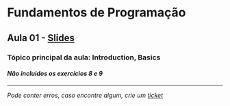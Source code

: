 # Fundamentos de Programação
## Aula 01 - [Slides](https://github.com/TiagoRG/uaveiro-leci/blob/master/1ano/fp/slides/tp01-intro.pdf)
### Tópico principal da aula: Introduction, Basics
#### *Não incluidos os exercicios 8 e 9*
---
*Pode conter erros, caso encontre algum, crie um* [*ticket*](https://github.com/TiagoRG/uaveiro-leci/issues/new)
